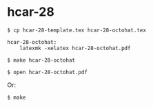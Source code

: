 # hcar-28

```
$ cp hcar-28-template.tex hcar-28-octohat.tex
```

```
hcar-28-octohat:
	latexmk -xelatex hcar-28-octohat.pdf
```

```
$ make hcar-28-octohat
```

```
$ open hcar-28-octohat.pdf
```

Or:

```
$ make
```
